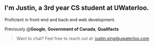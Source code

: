 ## I'm Justin, a 3rd year CS student at UWaterloo.

Proficient in front-end and back-end web development.

Previously @**Google**, **Government of Canada**, **Qualifacts**

> Want to chat?
Feel free to reach out at: justin.xing@uwaterloo.com
